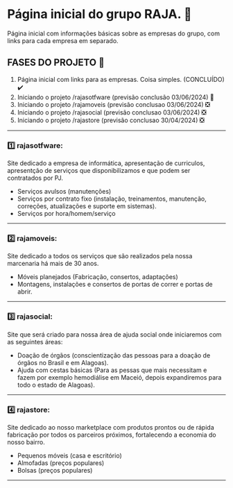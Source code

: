 # Página inicial do grupo RAJA. 🏢
Página inicial com informações básicas sobre as empresas do grupo, com links para cada empresa em separado.

## FASES DO PROJETO :eyes:
1. Página inicial com links para as empresas. Coisa simples. (CONCLUÍDO) :heavy_check_mark:
2. Iniciando o projeto /rajasotfware (previsão conclusão 03/06/2024) :construction:
3. Iniciando o projeto /rajamoveis   (previsão conclusao 03/06/2024) :negative_squared_cross_mark:
4. Iniciando o projeto /rajasocial   (previsão conclusao 03/06/2024) :negative_squared_cross_mark:
5. Iniciando o projeto /rajastore   (previsão conclusao 30/04/2024) :negative_squared_cross_mark:
- - - - - - - - - - - - - - - - - - - - - - - - - - - - - - - - - - - - - - - - - - - - - 
### 1️⃣ rajasotfware:
Site dedicado a empresa de informática, apresentação de curriculos, apresentção de serviços
que disponibilizamos e que podem ser contratados por PJ.
* Serviços avulsos (manutenções)
* Serviços por contrato fixo (instalação, treinamentos, manutenção, correções, atualizações e suporte em sistemas).
* Serviços por hora/homem/serviço
- - - - - - - - - - - - - - - - - - - - - - - - - - - - - - - - - - - - - - - - - - - - - 
### 2️⃣ rajamoveis:
Site dedicado a todos os serviços que são realizados pela nossa marcenaria há mais de 30 anos. 
* Móveis planejados (Fabricação, consertos, adaptações)
* Montagens, instalações e consertos de portas de correr e portas de abrir.
- - - - - - - - - - - - - - - - - - - - - - - - - - - - - - - - - - - - - - - - - - - - - 
### 3️⃣ rajasocial:
Site que será criado para nossa área de ajuda social onde iniciaremos com as seguintes áreas:
* Doação de órgãos (conscientização das pessoas para a doação de órgãos no Brasil e em Alagoas).
* Ajuda com cestas básicas (Para as pessas que mais necessitam e fazem por exemplo hemodiálise em Maceió, depois expandiremos para todo o estado de Alagoas).
- - - - - - - - - - - - - - - - - - - - - - - - - - - - - - - - - - - - - - - - - - - - - 
### 4️⃣ rajastore:
Site dedicado ao nosso marketplace com produtos prontos ou de rápida fabricação por todos os parceiros próximos, fortalecendo a economia do nosso bairro.
* Pequenos móveis (casa e escritório)
* Almofadas (preços populares)
* Bolsas (preços populares)
- - - - - - - - - - - - - - - - - - - - - - - - - - - - - - - - - - - - - - - - - - - - - 
